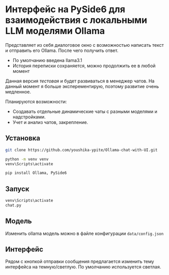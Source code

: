 # Интерфейс на PySide6 для взаимодействия с локальными LLM моделями Ollama

Представляет из себя диалоговое окно с возможностью написать текст и отправить его Ollama. После чего получить ответ.
* По умолчанию введена llama3.1
* История переписки сохраняется, можно продолжить ее в любой момент

Данная версия *тестовая* и будет развиваться в менеджер чатов. На данный момент я больше эксперементирую, поэтому развитие очень медленное.

Планируются возможности:
* Создавать отдельные динамические чаты с разными моделями и надстройками.
* Учет и анализ чатов, закрепление.

## Установка
```bash
git clone https://github.com/youshika-ypite/Ollama-chat-with-UI.git

python -m venv venv
venv\Scripts\activate

pip install Ollama, PySide6
```
## Запуск
```bash
venv\Scripts\activate
chat.py
```

## Модель
Изменить ollama модель можно в файле конфигурации `data/config.json`

## Интерфейс
Рядом с кнопкой отправки сообщения предлагается изменить тему интерфейса на темную/светлую. По умолчанию используется светлая.